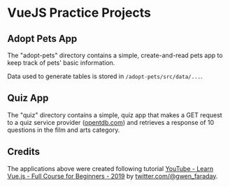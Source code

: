 # VueJS Practice Projects

## Adopt Pets App

The "adopt-pets" directory contains a simple, create-and-read pets app to keep track of pets' basic information.

Data used to generate tables is stored in `/adopt-pets/src/data/...`.

## Quiz App

The "quiz" directory contains a simple, quiz app that makes a GET request to a quiz service provider ([opentdb.com](https://opentdb.com)) and retrieves a response of 10 questions in the film and arts category.

## Credits

The applications above were created following tutorial [YouTube - Learn Vue.js - Full Course for Beginners - 2019](https://www.youtube.com/watch?v=4deVCNJq3qc&list=PLEASXsw9fupmv6ZBYp1Oi7gZihw3g8AeL&index=2&t=0s) by [twitter.com/@gwen_faraday](https://twitter.com/gwen_faraday).

